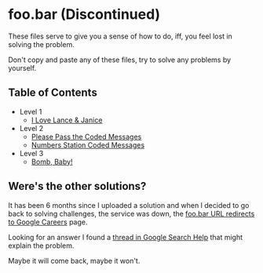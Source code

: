 # foo.bar (Discontinued)

These files serve to give you a sense of how to do, iff, you feel lost in solving the problem.

Don't copy and paste any of these files, try to solve any problems by yourself.

## Table of Contents

* Level 1
    * [I Love Lance & Janice](i-love-lance-and-janice.py)
* Level 2
    * [Please Pass the Coded Messages](please-pass-the-coded-messages.py)
    * [Numbers Station Coded Messages](numbers-station-coded-messages.py)
* Level 3
    * [Bomb, Baby!](bomb-baby.py)

## Were's the other solutions?

It has been 6 months since I uploaded a solution and when I decided to go back to solving challenges, the service was down, the [foo.bar URL redirects to Google Careers](https://foobar.withgoogle.com/) page.

Looking for an answer I found a [thread in Google Search Help](https://support.google.com/websearch/thread/261714267/google-foobar-bug-console-dissappeared?hl=en) that might explain the problem.

Maybe it will come back, maybe it won't.